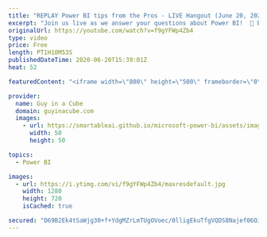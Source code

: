 ```yaml
---
title: "REPLAY Power BI tips from the Pros - LIVE Hangout (June 20, 2020)"
excerpt: "Join us live as we answer your questions about Power BI!  📢 Become a member: https://guyinacu.be/membership   *******************  Want to take your Power BI skills to the next level? We have training courses available to help you with your journey.  🎓 Guy in a Cube courses: https://guyinacu.be/courses"
originalUrl: https://youtube.com/watch?v=f9gYFWp4Zb4
type: video
price: Free
length: PT1H10M53S
publishedDateTime: 2020-06-20T15:39:01Z
heat: 52

featuredContent: "<iframe width=\"800\" height=\"500\" frameborder=\"0\" src=\"https://www.youtube.com/embed/f9gYFWp4Zb4\" allow=\"accelerometer; autoplay; encrypted-media; gyroscope; picture-in-picture\" allowfullscreen></iframe>"

provider:
  name: Guy in a Cube
  domain: guyinacube.com
  images:
    - url: https://smartableai.github.io/microsoft-power-bi/assets/images/organizations/guyinacube.com-50x50.jpg
      width: 50
      height: 50

topics:
  - Power BI

images:
  - url: https://i.ytimg.com/vi/f9gYFWp4Zb4/maxresdefault.jpg
    width: 1280
    height: 720
    isCached: true

secured: "D69B2Ek4tSaWjg30+f+YdgMZrLmTUgOVoec/0lligEkuTfgVQDS8Najef06OJG/PiV8lh4tfAyu7qkCs+bfDLFMxC2h/AAZdoMUPP30v0LhO8HP4XkFB9ZDnKdR3mQueZQZ3NWX7m72kNDSHIaqOmgNKG/NzZ9omWlgln1IokENnKFyTaY0w3qUiWZmmspSS8MFvvE23KE0MCIXiWhC6kYbdisC6wSrNTE5mK1D0r3mUadptIpl+BS9L1oR+GpZpk59rynF5N7Oqa9YkMLrniZjSLLcasJGR8kG5LpT1f4sGBAMqB3GiA4M1isbSSeLgo6uqhi2FkVlKp+xtS9jmkSMxumA1OFHyrqFwXIbKndSjVQLj/0Ote04fdrOHtTauaGxmJAKCKOhaA8ede0Gqrw==;mpynw8Oa0SB50KVMeB0inw=="
---
```


